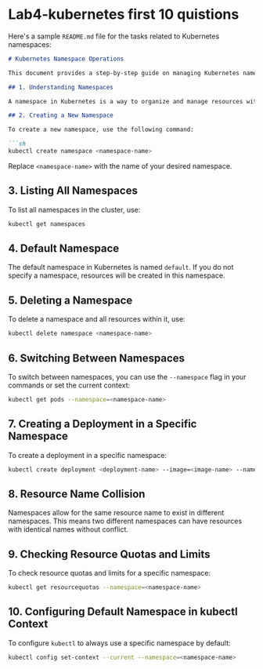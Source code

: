 # Lab4-kubernetes first 10 quistions 

Here's a sample `README.md` file for the tasks related to Kubernetes namespaces:

```markdown
# Kubernetes Namespace Operations

This document provides a step-by-step guide on managing Kubernetes namespaces using `kubectl` commands.

## 1. Understanding Namespaces

A namespace in Kubernetes is a way to organize and manage resources within a cluster. It allows for resource isolation and management across different environments or projects.

## 2. Creating a New Namespace

To create a new namespace, use the following command:

```sh
kubectl create namespace <namespace-name>
```

Replace `<namespace-name>` with the name of your desired namespace.

## 3. Listing All Namespaces

To list all namespaces in the cluster, use:

```sh
kubectl get namespaces
```

## 4. Default Namespace

The default namespace in Kubernetes is named `default`. If you do not specify a namespace, resources will be created in this namespace.

## 5. Deleting a Namespace

To delete a namespace and all resources within it, use:

```sh
kubectl delete namespace <namespace-name>
```

## 6. Switching Between Namespaces

To switch between namespaces, you can use the `--namespace` flag in your commands or set the current context:

```sh
kubectl get pods --namespace=<namespace-name>
```


## 7. Creating a Deployment in a Specific Namespace

To create a deployment in a specific namespace:

```sh
kubectl create deployment <deployment-name> --image=<image-name> --namespace=<namespace-name>
```

## 8. Resource Name Collision

Namespaces allow for the same resource name to exist in different namespaces. This means two different namespaces can have resources with identical names without conflict.

## 9. Checking Resource Quotas and Limits

To check resource quotas and limits for a specific namespace:

```sh
kubectl get resourcequotas --namespace=<namespace-name>
```

## 10. Configuring Default Namespace in kubectl Context

To configure `kubectl` to always use a specific namespace by default:

```sh
kubectl config set-context --current --namespace=<namespace-name>
```

